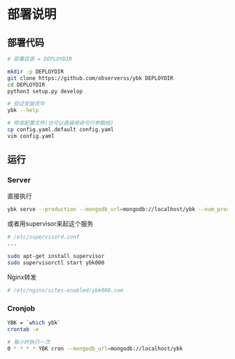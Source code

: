 # 部署说明


## 部署代码

```bash
# 部署目录 = DEPLOYDIR

mkdir -p DEPLOYDIR
git clone https://github.com/observerss/ybk DEPLOYDIR
cd DEPLOYDIR
python3 setup.py develop

# 验证安装完毕
ybk --help

# 修改配置文件(也可以直接用命令行参数给)
cp config.yaml.default config.yaml
vim config.yaml
```


## 运行

### Server

直接执行

```bash
ybk serve --production --mongodb_url=mongodb://localhost/ybk --num_processes=4 --port=5100 --secret_key=ybk000
```

或者用supervisor来起这个服务

```bash
# /etc/supervisord.conf
...
```

```bash
sudo apt-get install supervisor
sudo supervisorctl start ybk000
```


Nginx转发

```bash
# /etc/nginx/sites-enabled/ybk000.com

```


### Cronjob


```bash
YBK = `which ybk`
crontab -e

# 每小时执行一次
0 * * * * YBK cron --mongodb_url=mongodb://localhost/ybk
```
